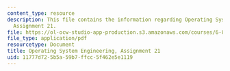 ```yaml
---
content_type: resource
description: This file contains the information regarding Operating System Engineering,
  Assignment 21.
file: https://ol-ocw-studio-app-production.s3.amazonaws.com/courses/6-828-operating-system-engineering-fall-2012/11777d725b5a59b7ffcc5f462e5e1119_MIT6_828F12_assignment21.pdf
file_type: application/pdf
resourcetype: Document
title: Operating System Engineering, Assignment 21
uid: 11777d72-5b5a-59b7-ffcc-5f462e5e1119
---
```

